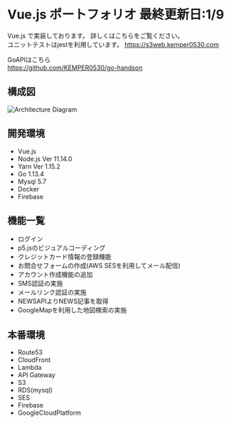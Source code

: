 # Vue.js ポートフォリオ 最終更新日:1/9

Vue.js で実装しております。
詳しくはこちらをご覧ください。<br>
ユニットテストはjestを利用しています。
<https://s3web.kemper0530.com>

GoAPIはこちら<br>
<https://github.com/KEMPER0530/go-handson>

## 構成図
![Architecture Diagram](https://d3p7ybpyhwl4ka.cloudfront.net/static/img/aws-Diagram.svg)

## 開発環境
- Vue.js
- Node.js Ver 11.14.0
- Yarn Ver 1.15.2
- Go 1.13.4
- Mysql 5.7
- Docker
- Firebase

## 機能一覧
- ログイン
- p5.jsのビジュアルコーディング
- クレジットカード情報の登録機能
- お問合せフォームの作成(AWS SESを利用してメール配信)
- アカウント作成機能の追加
- SMS認証の実施
- メールリンク認証の実施
- NEWSAPIよりNEWS記事を取得
- GoogleMapを利用した地図検索の実施

## 本番環境
- Route53
- CloudFront
- Lambda
- API Gateway
- S3
- RDS(mysql)
- SES
- Firebase
- GoogleCloudPlatform
